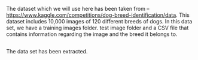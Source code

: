 The dataset which we will use here has been taken from – https://www.kaggle.com/competitions/dog-breed-identification/data. This dataset includes 10,000 images of 120 different breeds of dogs. In this data set, we have a training images folder. test image folder and a CSV file that contains information regarding the image and the breed it belongs to.


##

The data set has been extracted.
